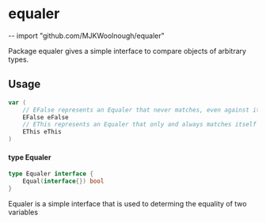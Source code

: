 # equaler
--
    import "github.com/MJKWoolnough/equaler"

Package equaler gives a simple interface to compare objects of arbitrary types.

## Usage

```go
var (
	// EFalse represents an Equaler that never matches, even against itself
	EFalse eFalse
	// EThis represents an Equaler that only and always matches itself
	EThis eThis
)
```

#### type Equaler

```go
type Equaler interface {
	Equal(interface{}) bool
}
```

Equaler is a simple interface that is used to determing the equality of two
variables
